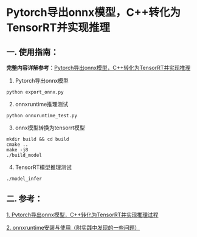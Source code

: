 # Pytorch导出onnx模型，C++转化为TensorRT并实现推理

## 一. 使用指南：
**完整内容详解参考**：[Pytorch导出onnx模型，C++转化为TensorRT并实现推理](https://blog.csdn.net/weixin_36354875/article/details/125596653?spm=1001.2014.3001.5501#commentBox)

1. Pytorch导出onnx模型
```
python export_onnx.py
```

2. onnxruntime推理测试
```
python onnxruntime_test.py
```

3. onnx模型转换为tensorrt模型
```
mkdir build && cd build
cmake ..
make -j8
./build_model
```

4. TensorRT模型推理测试
```
./model_infer
```

## 二. 参考：  

[1. Pytorch导出onnx模型，C++转化为TensorRT并实现推理过程](https://blog.csdn.net/weixin_44966641/article/details/125472418?utm_medium=distribute.pc_relevant.none-task-blog-2~default~baidujs_title~default-0-125472418-blog-124557053.pc_relevant_default&spm=1001.2101.3001.4242.1&utm_relevant_index=3#t2)  

[2. onnxruntime安装与使用（附实践中发现的一些问题）](https://blog.csdn.net/qq_43673118/article/details/123281548)

